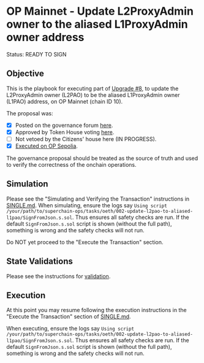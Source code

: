 # OP Mainnet - Update L2ProxyAdmin owner to the aliased L1ProxyAdmin owner address

Status: READY TO SIGN

## Objective

This is the playbook for executing part of [Upgrade #8](https://gov.optimism.io/t/final-protocol-upgrade-8-guardian-security-council-threshold-and-l2-proxyadmin-ownership-changes-for-stage-1-decentralization/8157/1), to update the L2ProxyAdmin owner (L2PAO) to be the aliased L1ProxyAdmin owner (L1PAO) address, on OP Mainnet (chain ID 10).

The proposal was:

- [X] Posted on the governance forum [here](https://gov.optimism.io/t/upgrade-proposal-guardian-security-council-threshold-and-l2-proxyadmin-ownership-changes-for-stage-1-decentralization/8157).
- [X] Approved by Token House voting [here](https://vote.optimism.io/proposals/89250535338859095270968116984279971013811713632639468811376241520756760598962).
- [ ] Not vetoed by the Citizens' house here (IN PROGRESS).
- [X] [Executed on OP Sepolia](https://github.com/ethereum-optimism/superchain-ops/tree/main/tasks/opsep/001-update-l2pao-to-aliased-l1pao).

The governance proposal should be treated as the source of truth and used to verify the correctness
of the onchain operations.

## Simulation

Please see the "Simulating and Verifying the Transaction" instructions in [SINGLE.md](../../../SINGLE.md).
When simulating, ensure the logs say `Using script /your/path/to/superchain-ops/tasks/oeth/002-update-l2pao-to-aliased-l1pao/SignFromJson.s.sol`.
Thus ensures all safety checks are run. If the default `SignFromJson.s.sol` script is shown
(without the full path), something is wrong and the safety checks will not run.

Do NOT yet proceed to the "Execute the Transaction" section.

## State Validations

Please see the instructions for [validation](./VALIDATION.md).

## Execution

At this point you may resume following the execution instructions in the "Execute the Transaction" section of [SINGLE.md](../../../SINGLE.md).

When executing, ensure the logs say `Using script /your/path/to/superchain-ops/tasks/oeth/002-update-l2pao-to-aliased-l1pao/SignFromJson.s.sol`.
Thus ensures all safety checks are run. If the default `SignFromJson.s.sol` script is shown
(without the full path), something is wrong and the safety checks will not run.
